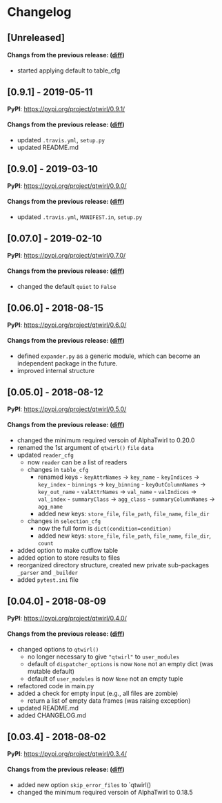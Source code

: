 # Changelog

## [Unreleased]

#### Changs from the previous release: ([diff](https://github.com/alphatwirl/qtwirl/compare/v0.9.1...master))
- started applying default to table_cfg

## [0.9.1] - 2019-05-11

**PyPI**: https://pypi.org/project/qtwirl/0.9.1/

#### Changs from the previous release: ([diff](https://github.com/alphatwirl/qtwirl/compare/v0.9.0...v0.9.1))
- updated `.travis.yml`, `setup.py`
- updated README.md

## [0.9.0] - 2019-03-10

**PyPI**: https://pypi.org/project/qtwirl/0.9.0/

#### Changs from the previous release: ([diff](https://github.com/alphatwirl/qtwirl/compare/v0.07.0...v0.9.0))
- updated `.travis.yml`, `MANIFEST.in`, `setup.py`

## [0.07.0] - 2019-02-10

**PyPI**: https://pypi.org/project/qtwirl/0.7.0/

#### Changs from the previous release: ([diff](https://github.com/alphatwirl/qtwirl/compare/v0.06.0...v0.07.0))
- changed the default `quiet` to `False`

## [0.06.0] - 2018-08-15

**PyPI**: https://pypi.org/project/qtwirl/0.6.0/

#### Changs from the previous release: ([diff](https://github.com/alphatwirl/qtwirl/compare/v0.05.0...v0.06.0))
- defined `expander.py` as a generic module, which can become an independent package in the future.
- improved internal structure

## [0.05.0] - 2018-08-12

**PyPI**: https://pypi.org/project/qtwirl/0.5.0/

#### Changs from the previous release: ([diff](https://github.com/alphatwirl/qtwirl/compare/v0.04.0...v0.05.0))
- changed the minimum required versoin of AlphaTwirl to 0.20.0
- renamed the 1st argument of `qtwirl()` `file` `data`
- updated `reader_cfg`
    - now `reader` can be a list of readers
    - changes in `table_cfg`
        - renamed keys
              - `keyAttrNames` -> `key_name`
              - `keyIndices` -> `key_index`
              - `binnings` -> `key_binning`
              - `keyOutColumnNames` -> `key_out_name`
              - `valAttrNames` -> `val_name`
              - `valIndices` -> `val_index`
              - `summaryClass` -> `agg_class`
              - `summaryColumnNames` -> `agg_name`
        - added new keys: `store_file`, `file_path`, `file_name`,
          `file_dir`
    - changes in `selection_cfg`
        - now the full form is `dict(condition=condition)`
        - added new keys: `store_file`, `file_path`, `file_name`,
          `file_dir`, `count`
- added option to make cutflow table
- added option to store results to files
- reorganized directory structure, created new private sub-packages
  `_parser` and `_builder`
- added ``pytest.ini`` file

## [0.04.0] - 2018-08-09

**PyPI**: https://pypi.org/project/qtwirl/0.4.0/

#### Changs from the previous release: ([diff](https://github.com/alphatwirl/qtwirl/compare/v0.03.4...v0.04.0))
- changed options to `qtwirl()`
    - no longer necessary to give `"qtwirl"` to `user_modules`
    - default of `dispatcher_options` is now `None` not an empty dict
      (was mutable default)
    - default of `user_modules` is now `None` not an empty tuple
- refactored code in main.py
- added a check for empty input (e.g., all files are zombie)
    - return a list of empty data frames (was raising exception)
- updated README.md
- added CHANGELOG.md

## [0.03.4] - 2018-08-02

**PyPI**: https://pypi.org/project/qtwirl/0.3.4/

#### Changs from the previous release: ([diff](https://github.com/alphatwirl/qtwirl/compare/v0.03.3...v0.03.4))
- added new option `skip_error_files` to `qtwirl()
- changed the minimum required versoin of AlphaTwirl to 0.18.5

